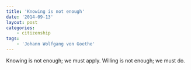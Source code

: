 ```yaml
---
title: 'Knowing is not enough'
date: '2014-09-13'
layout: post
categories:
    - citizenship
tags:
    - 'Johann Wolfgang von Goethe'
---
```


Knowing is not enough; we must apply. Willing is not enough; we must do.